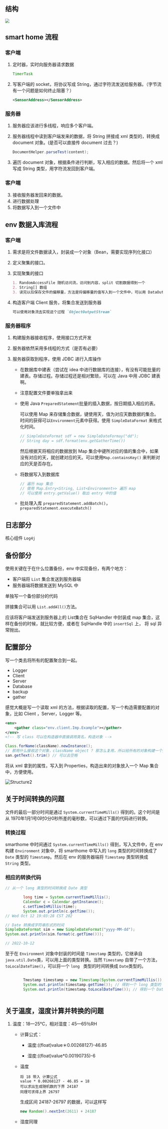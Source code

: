 ## 结构

<img src="images/Structure.png" style="zoom: 80%;" />

## smart home 流程

### 客户端

1. 定时器，实时向服务器请求数据

   ```java
   TimerTask
   ```

2. 写客户端的 socket，将协议写成 String，通过字符流发送给服务器。（字节流有一个问题是如何终止阻塞？）

   ```xml
   <SensorAddress></SensorAddress>
   ```

### 服务器

1. 服务器应该进行多线程，响应多个客户端。

2. 服务器线程中读到客户端发来的数据，将 String 拼接成 xml 类型的，转换成document 对象。(是否可以直接传 document 过去？)

   ```java
   DocumentHelper.parseTest(content);
   ```

3. 遍历 document 对象，根据条件进行判断，写入相应的数据。然后将一个 xml 写成 String 类型，用字符流发回到客户端。

### 客户端

3. 接收服务器发回来的数据。
4. 进行数据处理
5. 将数据写入到一个文件中

##  env 数据入库流程

### 客户端

1. 需求是将文件数据读入，封装成一个对象（Bean，需要实现序列化接口）

2. 定义聚集的接口。

3. 实现聚集的接口

   ```markdown
   1. RandomAccessFile 随机访问流，访问到内容，split 切割数据得到一个
   2. String[] 数组
   3. 读完以后保存文件的偏移量，方法是将偏移量的值写入到一个文件中，可以用 DataOutputStream
   ```
   
4. 构造客户端 Client 服务，将集合发送到服务器

   ```markdown
   可以使用对象流去实现这个过程 `ObjectOutputStream`
   ```

### 服务器程序

1. 构建服务器接收程序，使用接口方式开发

2. 服务器依然采用多线程的方式（是否有必要）

3. 服务器获取到程序，使用 JDBC 进行入库操作

   - 在数据库中建表（尝试在 idea 中进行数据库的连接），有没有可能批量的建表。存储过程。存储过程还是相对繁琐，可以在 Java 中用 JDBC 建表啊。

   - 注意配置文件要单独拿出来

   - 使用 Java  `PreparedStatement`批量的插入数据，按日期插入相应的表。

     可以使用 Map 来存储集合数据，键使用天，值为对应天数数据的集合。时间的获得可以`Environment`元素中获得。使用 `SimpleDataFormat` 来格式化时间。

     ```java
     // SimpleDateFormat sdf = new SimpleDateFormay("dd");
     // String day = sdf.format(env.getGatherTime())
     ```

     然后根据天将相应的数据放到 Map 集合中键所对应的值的集合中，如果没有对应的天，就创建对应的天。可以使用`Map.containsKey()` 来判断对应的天是否存在。

   - 将数据写入到数据库

     ```java
     // 遍历 map 集合
     // 使用 Map.Entry<String, List<Environment>> 遍历 map
     // 可以使用 entry.getValue() 取出 entry 中的值
     ```

   - 批处理入库 `preparedStatement.addBatch()`，`preparedStatement.executeBatch()`

## 日志部分

核心组件 `Log4j`

## 备份部分

使用关键在于在什么位置备份，env 中实现备份，有两个地方：

* 客户端将 `List` 集合发送到服务器端
* 服务器端将数据发送到 MySQL 中

单独写一个备份部分的代码

拼接集合可以用 `List.addAll()`方法。

应该将客户端发送到服务器上的 List集合在 SqlHandler 中封装成 map 集合，这样在备份的时候，就比较方便，或者在 SqlHandle 中的 `insertSql` 上，
将 sql 异常抛出。
## 配置部分

写一个类去将所有的配置聚合到一起。

* Logger
* Client
* Server
* Database
* backup
* gather

感觉大概是写一个读取 xml 的方法，根据读取的配置，写一个构造需要配置的对象，比如 Client ，Server，Logger 等。

```xml
<env>
    <gather class="env.client.Imp.Example"></gather>
</env>
<!-- 写 class 可以在构造器中直接调用类名，构造对象 -->
```

```java
Class.forName(className).newInstance();
// 那用什么接收这个对象，className object ? 那怎么复用，所以给所有的对象构建一个父接口
san.getText().trim() // 可以去空格
```

将从 xml 拿到的属性，写入到 Properties，构造出来的对象放入一个 Map 集合中，方便使用。

![Structure2](E:\笔记\笔记图片\Structure2.png)

## 关于时间转换的问题

文件的最后一部分时间是通过 `System.currentTimeMills()` 得到的。这个时间是从 1970年1月1号0时0分0秒所差的毫秒数，可以通过下面的代码进行转换。

### 转换过程

smarthome 中时间通过 `System.currentTimeMills()` 得到，写入文件中，在 env 构建 `Environment` 对象中，将 smarthome 中写入的 
`long` 类型的时间转换成了 `Date` 类型的 `Timestamp`。然后在 env 的服务器端将 `Timestamp` 类型转换成 `String` 类型。

### 相应的转换代码

```java
// 从一个 long 类型的时间转换成 Date 类型

        long time = System.currentTimeMillis();
        Calendar c = Calendar.getInstance();
        c.setTimeInMillis(time);
        System.out.println(c.getTime());
// Wed Oct 12 19:03:28 CST 202

// Date 转换成字符串形式的时间
SimpleDateFormat sim = new SimpleDateFormat("yyyy-MM-dd");
System.out.println(sim.format(c.getTime()));

// 2022-10-12
```

至于在 `Environment` 对象中封装的时间是 `Timestamp` 类型的，它继承自 `java.util.Date`类，可以用上面的类型转换。当然 `Timestamp` 自带了一个方法，`toLocalDateTime()`，可以将一个 `long ` 类型的时间转换成 `Date`类型的。

```java

		Tmestamp timestamp = new Timestamp(System.currentTimeMillis());
        System.out.println(timestamp.getTime()); // 得到一个 long 类型的
        System.out.println(timestamp.toLocalDateTime()); // 得到一个 Date 类型的
 
```



## 关于温度，湿度计算并转换的问题

1. 温度：18—25°C，相对湿度：45—65％RH

   * 计算公式：
     
     * 温度:((float)value＊0.00268127)-46.85
     
     * 湿度:((float)value*0.00190735)-6

   * 温度

     ```text
     将 18 带入 计算公式
     value * 0.00268127 - 46.85 = 18
     可以求出生成随机数的下界 24187
     同理可求得上界 26797
     ```

     生成区间 24187-26797 的数据，可以这样写

     ```java
     new Random().nextInt(2611) + 24187
     ```

   * 湿度同理



